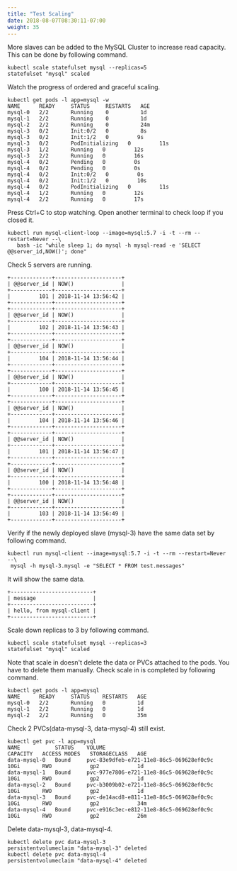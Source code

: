 ```yaml
---
title: "Test Scaling"
date: 2018-08-07T08:30:11-07:00
weight: 35
---
```

More slaves can be added to the MySQL Cluster to increase read capacity. This can be done by following command.
```
kubectl scale statefulset mysql --replicas=5
statefulset "mysql" scaled
```
Watch the progress of ordered and graceful scaling.
```
kubectl get pods -l app=mysql -w
NAME      READY     STATUS     RESTARTS   AGE
mysql-0   2/2       Running    0          1d
mysql-1   2/2       Running    0          1d
mysql-2   2/2       Running    0          24m
mysql-3   0/2       Init:0/2   0          8s
mysql-3   0/2       Init:1/2   0         9s
mysql-3   0/2       PodInitializing   0         11s
mysql-3   1/2       Running   0         12s
mysql-3   2/2       Running   0         16s
mysql-4   0/2       Pending   0         0s
mysql-4   0/2       Pending   0         0s
mysql-4   0/2       Init:0/2   0         0s
mysql-4   0/2       Init:1/2   0         10s
mysql-4   0/2       PodInitializing   0         11s
mysql-4   1/2       Running   0         12s
mysql-4   2/2       Running   0         17s

```
Press Ctrl+C to stop watching.
Open another terminal to check loop if you closed it.
```
kubectl run mysql-client-loop --image=mysql:5.7 -i -t --rm --restart=Never --\
   bash -ic "while sleep 1; do mysql -h mysql-read -e 'SELECT @@server_id,NOW()'; done"
```
Check 5 servers are running.
```
+-------------+---------------------+
| @@server_id | NOW()               |
+-------------+---------------------+
|         101 | 2018-11-14 13:56:42 |
+-------------+---------------------+
+-------------+---------------------+
| @@server_id | NOW()               |
+-------------+---------------------+
|         102 | 2018-11-14 13:56:43 |
+-------------+---------------------+
+-------------+---------------------+
| @@server_id | NOW()               |
+-------------+---------------------+
|         104 | 2018-11-14 13:56:44 |
+-------------+---------------------+
+-------------+---------------------+
| @@server_id | NOW()               |
+-------------+---------------------+
|         100 | 2018-11-14 13:56:45 |
+-------------+---------------------+
+-------------+---------------------+
| @@server_id | NOW()               |
+-------------+---------------------+
|         104 | 2018-11-14 13:56:46 |
+-------------+---------------------+
+-------------+---------------------+
| @@server_id | NOW()               |
+-------------+---------------------+
|         101 | 2018-11-14 13:56:47 |
+-------------+---------------------+
+-------------+---------------------+
| @@server_id | NOW()               |
+-------------+---------------------+
|         100 | 2018-11-14 13:56:48 |
+-------------+---------------------+
+-------------+---------------------+
| @@server_id | NOW()               |
+-------------+---------------------+
|         103 | 2018-11-14 13:56:49 |
+-------------+---------------------+
```
Verify if the newly deployed slave (mysql-3) have the same data set by following command.
```
kubectl run mysql-client --image=mysql:5.7 -i -t --rm --restart=Never --\
 mysql -h mysql-3.mysql -e "SELECT * FROM test.messages"
```
It will show the same data.
```
+--------------------------+
| message                  |
+--------------------------+
| hello, from mysql-client |
+--------------------------+
```
Scale down replicas to 3 by following command.
```
kubectl scale statefulset mysql --replicas=3
statefulset "mysql" scaled
```
Note that scale in doesn't delete the data or PVCs attached to the pods. You have to delete them manually.
Check scale in is completed by following command.
```
kubectl get pods -l app=mysql
NAME      READY     STATUS    RESTARTS   AGE
mysql-0   2/2       Running   0          1d
mysql-1   2/2       Running   0          1d
mysql-2   2/2       Running   0          35m
```

Check 2 PVCs(data-mysql-3, data-mysql-4) still exist.
```
kubectl get pvc -l app=mysql
NAME           STATUS    VOLUME                                     CAPACITY   ACCESS MODES   STORAGECLASS   AGE
data-mysql-0   Bound     pvc-83e9dfeb-e721-11e8-86c5-069628ef0c9c   10Gi       RWO            gp2            1d
data-mysql-1   Bound     pvc-977e7806-e721-11e8-86c5-069628ef0c9c   10Gi       RWO            gp2            1d
data-mysql-2   Bound     pvc-b3009b02-e721-11e8-86c5-069628ef0c9c   10Gi       RWO            gp2            1d
data-mysql-3   Bound     pvc-de14acd8-e811-11e8-86c5-069628ef0c9c   10Gi       RWO            gp2            34m
data-mysql-4   Bound     pvc-e916c3ec-e812-11e8-86c5-069628ef0c9c   10Gi       RWO            gp2            26m
```

Delete data-mysql-3, data-mysql-4.
```
kubectl delete pvc data-mysql-3
persistentvolumeclaim "data-mysql-3" deleted
kubectl delete pvc data-mysql-4
persistentvolumeclaim "data-mysql-4" deleted
```
